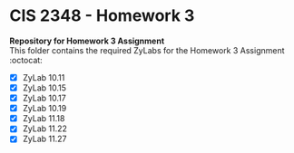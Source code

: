 # **CIS 2348 - Homework 3**
**Repository for Homework 3 Assignment**<br>
This folder contains the required ZyLabs for the Homework 3 Assignment :octocat:
- [x] ZyLab 10.11
- [x] ZyLab 10.15
- [x] ZyLab 10.17
- [x] ZyLab 10.19
- [x] ZyLab 11.18
- [x] ZyLab 11.22
- [x] ZyLab 11.27
